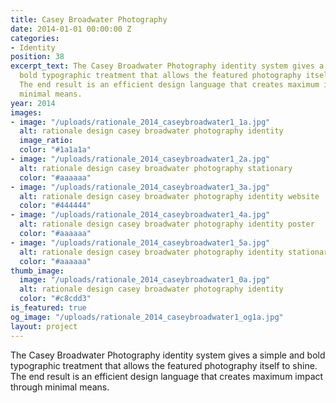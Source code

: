 ```yaml
---
title: Casey Broadwater Photography
date: 2014-01-01 00:00:00 Z
categories:
- Identity
position: 38
excerpt_text: The Casey Broadwater Photography identity system gives a simple and
  bold typographic treatment that allows the featured photography itself to shine.
  The end result is an efficient design language that creates maximum impact through
  minimal means.
year: 2014
images:
- image: "/uploads/rationale_2014_caseybroadwater1_1a.jpg"
  alt: rationale design casey broadwater photography identity
  image_ratio: 
  color: "#1a1a1a"
- image: "/uploads/rationale_2014_caseybroadwater1_2a.jpg"
  alt: rationale design casey broadwater photography stationary
  color: "#aaaaaa"
- image: "/uploads/rationale_2014_caseybroadwater1_3a.jpg"
  alt: rationale design casey broadwater photography identity website
  color: "#444444"
- image: "/uploads/rationale_2014_caseybroadwater1_4a.jpg"
  alt: rationale design casey broadwater photography identity poster
  color: "#aaaaaa"
- image: "/uploads/rationale_2014_caseybroadwater1_5a.jpg"
  alt: rationale design casey broadwater photography identity stationary
  color: "#aaaaaa"
thumb_image:
  image: "/uploads/rationale_2014_caseybroadwater1_0a.jpg"
  alt: rationale design casey broadwater photography identity
  color: "#c8cdd3"
is_featured: true
og_image: "/uploads/rationale_2014_caseybroadwater1_og1a.jpg"
layout: project
---
```


The Casey Broadwater Photography identity system gives a simple and bold typographic treatment that allows the featured photography itself to shine. The end result is an efficient design language that creates maximum impact through minimal means.
